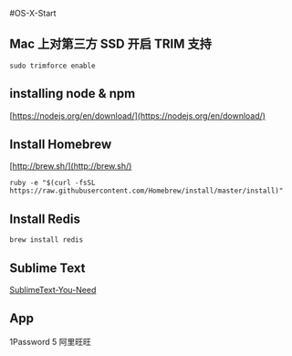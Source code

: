 #OS-X-Start


## Mac 上对第三方 SSD 开启 TRIM 支持

	sudo trimforce enable

## installing node & npm

[https://nodejs.org/en/download/](https://nodejs.org/en/download/)


## Install Homebrew

[http://brew.sh/](http://brew.sh/)

    ruby -e "$(curl -fsSL https://raw.githubusercontent.com/Homebrew/install/master/install)"

## Install Redis

    brew install redis



## Sublime Text

[SublimeText-You-Need](https://github.com/huangyangme/SublimeText-You-Need)


## App

1Password 5
阿里旺旺
